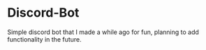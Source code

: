 # Discord-Bot
Simple discord bot that I made a while ago for fun, planning to add functionality in the future.
